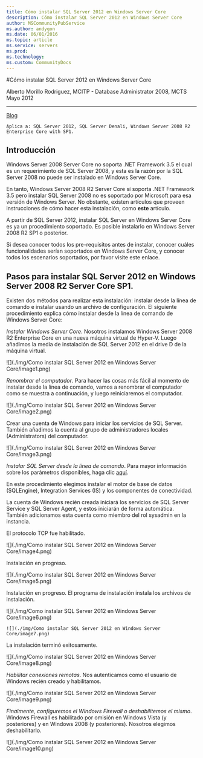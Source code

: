 ```yaml
---
title: Cómo instalar SQL Server 2012 en Windows Server Core
description: Cómo instalar SQL Server 2012 en Windows Server Core
author: MSCommunityPubService
ms.author: andygon
ms.date: 06/01/2016
ms.topic: article
ms.service: servers
ms.prod: 
ms.technology:
ms.custom: CommunityDocs
---
```


#Cómo instalar SQL Server 2012 en Windows Server Core




  Alberto Morillo Rodriguez, MCITP - Database Administrator 2008, MCTS   Mayo 2012
  ---------------------------------------------------------------------- -----------
  [Blog](http://albertomorillosqlserver.blogspot.com/)

    Aplica a: SQL Server 2012, SQL Server Denali, Windows Server 2008 R2 Enterprise Core with SP1.

Introducción
------------
Windows Server 2008 Server Core no soporta .NET Framework 3.5 el cual es
un requerimiento de SQL Server 2008, y esta es la razón por la SQL
Server 2008 no puede ser instalado en Windows Server Core.



En tanto, Windows Server 2008 R2 Server Core sí soporta .NET Framework
3.5 pero instalar SQL Server 2008 no es soportado por Microsoft para esa
versión de Windows Server. No obstante, existen artículos que proveen
instrucciones de cómo hacer esta instalación, como **este** artículo.



A partir de SQL Server 2012, instalar SQL Server en Windows Server Core
es ya un procedimiento soportado. Es posible instalarlo en Windows
Server 2008 R2 SP1 o posterior.



Si desea conocer todos los pre-requisitos antes de instalar, conocer
cuáles funcionalidades serían soportados en Windows Server Core, y
conocer todos los escenarios soportados, por favor visite este enlace.

Pasos para instalar SQL Server 2012 en Windows Server 2008 R2 Server Core SP1.
-------

Existen dos métodos para realizar esta instalación: instalar desde la
línea de comando e instalar usando un archivo de configuración. El
siguiente procedimiento explica cómo instalar desde la línea de comando
de Windows Server Core:

*Instalar Windows Server Core*. Nosotros instalamos Windows Server 2008
R2 Enterprise Core en una nueva máquina virtual de Hyper-V. Luego
añadimos la media de instalación de SQL Server 2012 en el drive D de la
máquina virtual.

![](./img/Como instalar SQL Server 2012 en Windows Server Core/image1.png)
    

*Renombrar el computador*. Para hacer las cosas más fácil al momento de
instalar desde la línea de comando, vamos a renombrar el computador como
se muestra a continuación, y luego reiniciaremos el computador.

![](./img/Como instalar SQL Server 2012 en Windows Server Core/image2.png)

Crear una cuenta de Windows para iniciar los servicios de SQL Server.
También añadimos la cuenta al grupo de administradores locales
(Administrators) del computador.

![](./img/Como instalar SQL Server 2012 en Windows Server Core/image3.png)

*Instalar SQL Server desde la línea de comando*. Para mayor información
sobre los parámetros disponibles, haga clic
[aquí](http://msdn.microsoft.com/en-us/library/ms144259(v=sql.110).aspx).



En este procedimiento elegimos instalar el motor de base de datos
(SQLEngine), Integration Services (IS) y los componentes de
conectividad.



La cuenta de Windows recién creada iniciará los servicios de SQL Server
Service y SQL Server Agent, y estos iniciarán de forma automática.
También adicionamos esta cuenta como miembro del rol sysadmin en la
instancia.



El protocolo TCP fue habilitado.

![](./img/Como instalar SQL Server 2012 en Windows Server Core/image4.png)

Instalación en progreso.

![](./img/Como instalar SQL Server 2012 en Windows Server Core/image5.png)

Instalación en progreso. El programa de instalación instala los archivos
de instalación.

![](./img/Como instalar SQL Server 2012 en Windows Server Core/image6.png)

    ![](./img/Como instalar SQL Server 2012 en Windows Server Core/image7.png)

La instalación terminó exitosamente.

![](./img/Como instalar SQL Server 2012 en Windows Server Core/image8.png)

*Habilitar conexiones remotas*. Nos autenticamos como el usuario de
Windows recién creado y habilitamos.

![](./img/Como instalar SQL Server 2012 en Windows Server Core/image9.png)

*Finalmente, configuremos el Windows Firewall o deshabilitemos el
mismo*. Windows Firewall es habilitado por omisión en Windows Vista (y
posteriores) y en Windows 2008 (y posteriores). Nosotros elegimos
deshabilitarlo.

![](./img/Como instalar SQL Server 2012 en Windows Server Core/image10.png)






